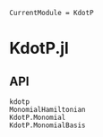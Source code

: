 ```@meta
CurrentModule = KdotP
```

# KdotP.jl

## API

```@docs
kdotp
MonomialHamiltonian
KdotP.Monomial
KdotP.MonomialBasis
```